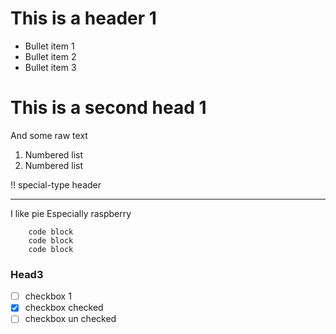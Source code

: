


# This is a header 1

* Bullet item 1
* Bullet item 2
* Bullet item 3

# This is a second head 1

And some raw text

1. Numbered list
2. Numbered list

!! special-type header

--------

I like pie
Especially raspberry

        code block
        code block
        code block

### Head3

- [ ] checkbox 1
- [x] checkbox checked
- [ ] checkbox un checked
